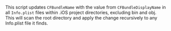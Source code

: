  This script updates `CFBundleName` with the value from `CFBundleDisplayName` in all `Info.plist` files within .iOS project directories, excluding bin and obj. This will scan the root directory and apply the change recursively to any Info.plist file it finds.